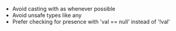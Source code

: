 - Avoid casting with as whenever possible
- Avoid unsafe types like any
- Prefer checking for presence with 'val == null' instead of '!val'
